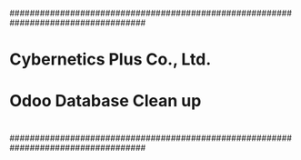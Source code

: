 ###################################################################################
#
#    Cybernetics Plus Co., Ltd.
#    Odoo Database Clean up
#
###################################################################################